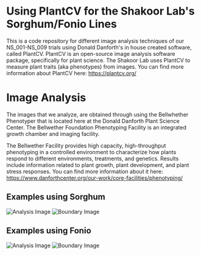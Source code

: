# Using PlantCV for the Shakoor Lab's Sorghum/Fonio Lines

This is a code repository for different image analysis techniques of our NS_001-NS_009 trials using Donald Danforth's in house created software, called PlantCV. PlantCV is an open-source image analysis software package, specifically for plant science. The Shakoor Lab uses PlantCV to measure plant traits (aka phenotypes) from images. You can find more information about PlantCV here: https://plantcv.org/

# Image Analysis

The images that we analyze, are obtained through using the Bellwhether Phenotyper that is located here at the Donald Danforth Plant Science Center. The Bellwether Foundation Phenotyping Facility is an integrated growth chamber and imaging facility.

The Bellwether Facility provides high capacity, high-throughput phenotyping in a controlled environment to characterize how plants respond to different environments, treatments, and genetics. Results include information related to plant growth, plant development, and plant stress responses. You can find more information about it here: https://www.danforthcenter.org/our-work/core-facilities/phenotyping/

## Examples using Sorghum

![Analysis Image](https://github.com/shakoorlab/PlantCV_Workflows/blob/main/NS_009/analysis_image.png)
![Boundary Image](https://github.com/shakoorlab/PlantCV_Workflows/blob/main/NS_009/boundary_image.png)

## Examples using Fonio

![Analysis Image](../PlantCV_Workflows//NS_004/analysis_image.png)
![Boundary Image](../PlantCV_Workflows//NS_004/analysis_image.png)

